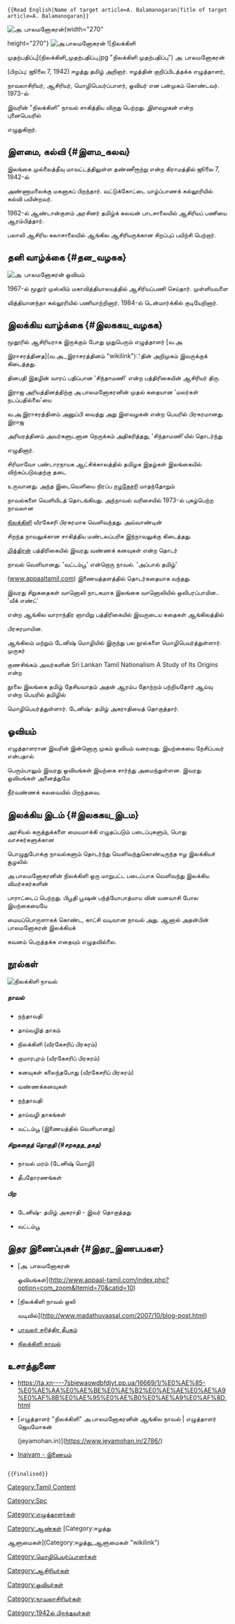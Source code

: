 ```{=mediawiki}
{{Read English|Name of target article=A. Balamanogaran|Title of target article=A. Balamanogaran}}
```
![அ. பாலமனோகரன்](அ._பாலமனோகரன்.png "அ. பாலமனோகரன்"){width="270"
height="270"} ![அ.பாலமனோகரன்](அ.பாலமனோகரன்.jpg "அ.பாலமனோகரன்") ![நிலக்கிளி
முதற்பதிப்பு](நிலக்கிளி_முதற்பதிப்பு.jpg "நிலக்கிளி முதற்பதிப்பு") அ. பாலமனோகரன்
(பிறப்பு: ஜூலை 7, 1942) ஈழத்து தமிழ் அறிஞர். ஈழத்தின் குறிப்பிடத்தக்க எழுத்தாளர்,
நாவலாசிரியர், ஆசிரியர், மொழிபெயர்ப்பாளர், ஓவியர் என பன்முகம் கொண்டவர். 1973-ல்
இவரின் \"நிலக்கிளி\" நாவல் சாகித்திய விருது பெற்றது. *இளவழகன்* என்ற புனைபெயரில்
எழுதுகிறார்.

## இளமை, கல்வி {#இளம_கலவ}

இலங்கை முல்லைத்தீவு மாவட்டத்திலுள்ள தண்ணீரூற்று என்ற கிராமத்தில் ஜூலை 7, 1942-ல்
அண்ணாமலைக்கு மகனாகப் பிறந்தார். வட்டுக்கோட்டை யாழ்ப்பாணக் கல்லூரியில் கல்வி பயின்றவர்.
1962-ல் ஆண்டான்குளம் அரசினர் தமிழ்க் கலவன் பாடசாலையில் ஆசிரியப் பணியை ஆரம்பித்தார்.
பலாலி ஆசிரிய கலாசாலையில் ஆங்கில ஆசிரியருக்கான சிறப்புப் பயிற்சி பெற்றார்.

## தனி வாழ்க்கை {#தன_வழகக}

![அ. பாலமனோகரன் ஓவியம்](அ._பாலமனோகரன்_ஓவியம்.jpg "அ. பாலமனோகரன் ஓவியம்")
1967-ல் மூதூர் முஸ்லிம் மகாவித்தியாலயத்தில் ஆசிரியப்பணி செய்தார். முள்ளியவளை
வித்தியானந்தா கல்லூரியில் பணியாற்றினார். 1984-ல் டென்மார்க்கில் குடியேறினார்.

## இலக்கிய வாழ்க்கை {#இலககய_வழகக}

மூதூரில் ஆசிரியராக இருக்கும் போது முதுபெரும் எழுத்தாளர் [வ.அ.
இராசரத்தினத](வ.அ._இராசரத்தினம் "wikilink")்தின் அறிமுகம் இவருக்குக் கிடைத்தது.
தினபதி இதழின் வாரப் பதிப்பான \'சிந்தாமணி\' என்ற பத்திரிகையின் ஆசிரியர் திரு.
இராஜ அரியத்தினத்திற்கு அ.பாலமனோகரனின் முதல் கதையான \'மலர்கள் நடப்பதில்லை\'யை
வ.அ.இராசரத்தினம் அனுப்பி வைத்து அது இளவழகன் என்ற பெயரில் பிரசுரமானது. இராஜ
அரியரத்தினம் அவர்களுடனான நெருக்கம் அதிகரித்தது, \'சிந்தாமணி\'யில் தொடர்ந்து
எழுதினார்.

சிரிமாவோ பண்டாரநாயக ஆட்சிக்காலத்தில் தமிழக இதழ்கள் இலங்கையில் விற்கப்படுவதற்கு தடை
உருவானது. அந்த இடைவெளியை நிரப்ப [ஈழகேசரி](ஈழகேசரி "wikilink") மாதந்தோறும்
நாவல்களை வெளியிடத் தொடங்கியது. அந்நாவல் வரிசையில் 1973-ல் புகழ்பெற்ற நாவலான
[நிலக்கிளி](நிலக்கிளி "wikilink") வீரகேசரி பிரசுரமாக வெளிவந்தது. அவ்வாண்டின்
சிறந்த நாவலுக்கான சாகித்திய மண்டலப்பரிசு இந்நாவலுக்கு கிடைத்தது.
[மித்திரன்](மித்திரன் "wikilink") பத்திரிகையில் இவரது வண்ணக் கனவுகள் என்ற தொடர்
நாவல் வெளியானது. \'வட்டம்பூ\' என்றொரு நாவல். \'அப்பால் தமிழ்\'
(www.appaaltamil.com) இணையத்தளத்தில் தொடர்கதையாக வந்தது.

இவரது சிறுகதைகள் வானொலி நாடகமாக இலங்கை வானொலியில் ஒலிபரப்பாயின.. \'வீக் எண்ட்\'
என்ற ஆங்கில வாராந்திர ஞாயிறு பத்திரிகையில் இவருடைய கதைகள் ஆங்கிலத்தில்
பிரசுரமாயின.

ஆங்கிலம் மற்றும் டேனிஷ் மொழியில் இருந்து பல நூல்களை மொழிபெயர்த்துள்ளார். முருகர்
குணசிங்கம் அவர்களின் Sri Lankan Tamil Nationalism A Study of Its Origins என்ற
நூலை இலங்கை தமிழ் தேசியவாதம் அதன் ஆரம்ப தோற்றம் பற்றியதோர் ஆய்வு என்ற பெயரில் தமிழில்
மொழிபெயர்த்துள்ளார். டேனிஷ்- தமிழ் அகராதியைத் தொகுத்தார்.

## ஓவியம்

எழுத்தாளரான இவரின் இன்னொரு முகம் ஓவியம் வரைவது. இயற்கையை நேசிப்பவர் என்பதால்
பெரும்பாலும் இவரது ஓவியங்கள் இயற்கை சார்ந்து அமைந்துள்ளன. இவரது ஓவியங்கள் அனைத்துமே
நீர்வண்ணக் கலவையில் பிறந்தவை.

## இலக்கிய இடம் {#இலககய_இடம}

அரசியல் கருத்துக்களை மையமாக்கி எழுதப்படும் படைப்புகளும், பொது வாசகர்களுக்கான
பொழுதுபோக்கு நாவல்களும் தொடர்ந்து வெளிவந்துகொண்டிருந்த ஈழ இலக்கியச் சூழலில்
அ.பாலமனோகரனின் நிலக்கிளி ஒரு மாறுபட்ட படைப்பாக வெளிவந்து இலக்கிய விமர்சகர்களின்
பாராட்டைப் பெற்றது. பிபூதி பூஷன் பந்த்யோபாத்யாய வின் வனவாசி போல இயற்கையையே
மையப்பொருளாகக் கொண்ட, காட்சி வடிவான நாவல் அது. ஆனால் அதன்பின் பாலமனோகரன் இலக்கியக்
கவனம் பெறத்தக்க எதையும் எழுதவில்லை.

## நூல்கள்

![நிலக்கிளி நாவல்](நிலக்கிளி_நாவல்.jpg "நிலக்கிளி நாவல்")

##### நாவல்

-   நந்தாவதி
-   தாய்வழித் தாகம்
-   நிலக்கிளி (வீரகேசரிப் பிரசுரம்)
-   குமாரபுரம் (வீரகேசரிப் பிரசுரம்)
-   கனவுகள் கலைந்தபோது (வீரகேசரிப் பிரசுரம்)
-   வண்ணக்கனவுகள்
-   நந்தாவதி
-   தாய்வழி தாகங்கள்
-   வட்டம்பூ (இணையத்தில் வெளியானது)

##### சிறுகதைத் தொகுதி {#சறகதத_தகத}

-   நாவல் மரம் (டேனிஷ் மொழி)
-   தீபதோரணங்கள்

##### பிற

-   டேனிஷ்- தமிழ் அகராதி - இவர் தொகுத்தது
-   வட்டம்பூ

## இதர இணைப்புகள் {#இதர_இணபபகள}

-   [அ. பாலமனோகரன்
    ஓவியங்கள்](http://www.appaal-tamil.com/index.php?option=com_zoom&Itemid=70&catid=10)
-   [நிலக்கிளி நாவல் ஒலி
    வடிவில்](http://www.madathuvaasal.com/2007/10/blog-post.html)
-   [பாவலர் சரித்திர தீபகம்](https://noolaham.net/project/10/962/962.pdf)
-   [நிலக்கிளி நாவல்](https://noolaham.net/project/01/93/93.pdf)

## உசாத்துணை

-   <https://ta.xn----7sbiewaowdbfdjyt.pp.ua/16669/1/%E0%AE%85-%E0%AE%AA%E0%AE%BE%E0%AE%B2%E0%AE%AE%E0%AE%A9%E0%AF%8B%E0%AE%95%E0%AE%B0%E0%AE%A9%E0%AF%8D.html>
-   [எழுத்தாளர் \"நிலக்கிளி\" அ.பாலமனோகரனின் ஆங்கில நாவல் \| எழுத்தாளர் ஜெயமோகன்
    (jeyamohan.in)](https://www.jeyamohan.in/2786/)
-   [Inaiyam - இணையம்](http://www.inayam.net/viewArtists.php?profile=8)

```{=mediawiki}
{{Finalised}}
```
[Category:Tamil Content](Category:Tamil_Content "wikilink")
[Category:Spc](Category:Spc "wikilink")
[Category:எழுத்தாளர்கள்](Category:எழுத்தாளர்கள் "wikilink")
[Category:ஆண்கள்](Category:ஆண்கள் "wikilink") [Category:ஈழத்து
ஆளுமைகள்](Category:ஈழத்து_ஆளுமைகள் "wikilink")
[Category:மொழிபெயர்ப்பாளர்கள்](Category:மொழிபெயர்ப்பாளர்கள் "wikilink")
[Category:ஆசிரியர்கள்](Category:ஆசிரியர்கள் "wikilink")
[Category:ஓவியர்கள்](Category:ஓவியர்கள் "wikilink")
[Category:நாவலாசிரியர்கள்](Category:நாவலாசிரியர்கள் "wikilink")
[Category:1942ல் பிறந்தவர்கள்](Category:1942ல்_பிறந்தவர்கள் "wikilink")
